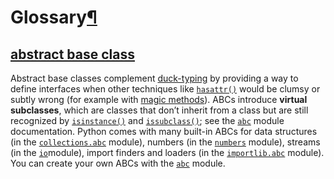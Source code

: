 # Glossary[¶](https://docs.python.org/3/glossary.html#glossary)



## [abstract base class](https://docs.python.org/3/glossary.html#term-abstract-base-class)

Abstract base classes complement [duck-typing](https://docs.python.org/3.7/glossary.html#term-duck-typing) by providing a way to define interfaces when other techniques like [`hasattr()`](https://docs.python.org/3.7/library/functions.html#hasattr) would be clumsy or subtly wrong (for example with [magic methods](https://docs.python.org/3.7/reference/datamodel.html#special-lookup)). ABCs introduce **virtual subclasses**, which are classes that don’t inherit from a class but are still recognized by [`isinstance()`](https://docs.python.org/3.7/library/functions.html#isinstance) and [`issubclass()`](https://docs.python.org/3.7/library/functions.html#issubclass); see the [`abc`](https://docs.python.org/3.7/library/abc.html#module-abc) module documentation. Python comes with many built-in ABCs for data structures (in the [`collections.abc`](https://docs.python.org/3.7/library/collections.abc.html#module-collections.abc) module), numbers (in the [`numbers`](https://docs.python.org/3.7/library/numbers.html#module-numbers) module), streams (in the [`io`](https://docs.python.org/3.7/library/io.html#module-io)module), import finders and loaders (in the [`importlib.abc`](https://docs.python.org/3.7/library/importlib.html#module-importlib.abc) module). You can create your own ABCs with the [`abc`](https://docs.python.org/3.7/library/abc.html#module-abc) module.